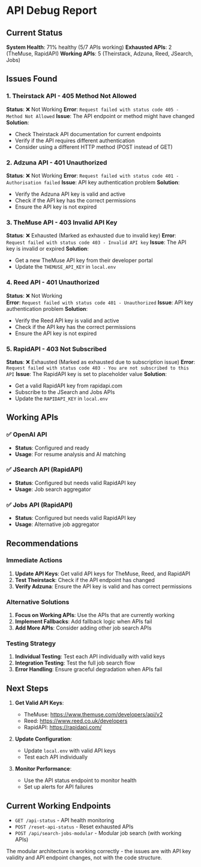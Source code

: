 # API Debug Report

## Current Status

**System Health**: 71% healthy (5/7 APIs working)
**Exhausted APIs**: 2 (TheMuse, RapidAPI)
**Working APIs**: 5 (Theirstack, Adzuna, Reed, JSearch, Jobs)

## Issues Found

### 1. Theirstack API - 405 Method Not Allowed
**Status**: ❌ Not Working
**Error**: `Request failed with status code 405 - Method Not Allowed`
**Issue**: The API endpoint or method might have changed
**Solution**: 
- Check Theirstack API documentation for current endpoints
- Verify if the API requires different authentication
- Consider using a different HTTP method (POST instead of GET)

### 2. Adzuna API - 401 Unauthorized  
**Status**: ❌ Not Working
**Error**: `Request failed with status code 401 - Authorisation failed`
**Issue**: API key authentication problem
**Solution**:
- Verify the Adzuna API key is valid and active
- Check if the API key has the correct permissions
- Ensure the API key is not expired

### 3. TheMuse API - 403 Invalid API Key
**Status**: ❌ Exhausted (Marked as exhausted due to invalid key)
**Error**: `Request failed with status code 403 - Invalid API key`
**Issue**: The API key is invalid or expired
**Solution**:
- Get a new TheMuse API key from their developer portal
- Update the `THEMUSE_API_KEY` in `local.env`

### 4. Reed API - 401 Unauthorized
**Status**: ❌ Not Working  
**Error**: `Request failed with status code 401 - Unauthorized`
**Issue**: API key authentication problem
**Solution**:
- Verify the Reed API key is valid and active
- Check if the API key has the correct permissions
- Ensure the API key is not expired

### 5. RapidAPI - 403 Not Subscribed
**Status**: ❌ Exhausted (Marked as exhausted due to subscription issue)
**Error**: `Request failed with status code 403 - You are not subscribed to this API`
**Issue**: The RapidAPI key is set to placeholder value
**Solution**:
- Get a valid RapidAPI key from rapidapi.com
- Subscribe to the JSearch and Jobs APIs
- Update the `RAPIDAPI_KEY` in `local.env`

## Working APIs

### ✅ OpenAI API
- **Status**: Configured and ready
- **Usage**: For resume analysis and AI matching

### ✅ JSearch API (RapidAPI)
- **Status**: Configured but needs valid RapidAPI key
- **Usage**: Job search aggregator

### ✅ Jobs API (RapidAPI)  
- **Status**: Configured but needs valid RapidAPI key
- **Usage**: Alternative job aggregator

## Recommendations

### Immediate Actions
1. **Update API Keys**: Get valid API keys for TheMuse, Reed, and RapidAPI
2. **Test Theirstack**: Check if the API endpoint has changed
3. **Verify Adzuna**: Ensure the API key is valid and has correct permissions

### Alternative Solutions
1. **Focus on Working APIs**: Use the APIs that are currently working
2. **Implement Fallbacks**: Add fallback logic when APIs fail
3. **Add More APIs**: Consider adding other job search APIs

### Testing Strategy
1. **Individual Testing**: Test each API individually with valid keys
2. **Integration Testing**: Test the full job search flow
3. **Error Handling**: Ensure graceful degradation when APIs fail

## Next Steps

1. **Get Valid API Keys**:
   - TheMuse: https://www.themuse.com/developers/api/v2
   - Reed: https://www.reed.co.uk/developers
   - RapidAPI: https://rapidapi.com/

2. **Update Configuration**:
   - Update `local.env` with valid API keys
   - Test each API individually

3. **Monitor Performance**:
   - Use the API status endpoint to monitor health
   - Set up alerts for API failures

## Current Working Endpoints

- `GET /api-status` - API health monitoring
- `POST /reset-api-status` - Reset exhausted APIs
- `POST /api/search-jobs-modular` - Modular job search (with working APIs)

The modular architecture is working correctly - the issues are with API key validity and API endpoint changes, not with the code structure.
